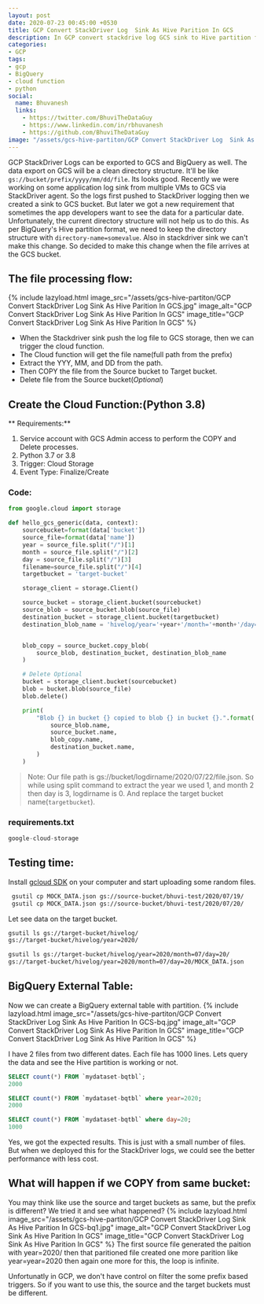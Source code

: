 ```yaml
---
layout: post
date: 2020-07-23 00:45:00 +0530
title: GCP Convert StackDriver Log  Sink As Hive Parition In GCS
description: In GCP convert stackdrive log GCS sink to Hive partition format to efficiently use BigQuery external table.
categories:
- GCP
tags:
- gcp
- BigQuery
- cloud function
- python
social:
  name: Bhuvanesh
  links:
    - https://twitter.com/BhuviTheDataGuy
    - https://www.linkedin.com/in/rbhuvanesh
    - https://github.com/BhuviTheDataGuy
image: "/assets/gcs-hive-partiton/GCP Convert StackDriver Log  Sink As Hive Parition In GCS.jpg"
---
```

GCP StackDriver Logs can be exported to GCS and BigQuery as well. The data export on GCS will be a clean directory structure. It'll be like `gs://bucket/prefix/yyyy/mm/dd/file`. Its looks good. Recently we were working on some application log sink from multiple VMs to GCS via StackDriver agent. So the logs first pushed to StackDriver logging then we created a sink to GCS bucket. But later we got a new requirement that sometimes the app developers want to see the data for a particular date. Unfortunately, the current directory structure will not help us to do this. As per BigQuery's Hive partition format, we need to keep the directory structure with `directory-name=somevalue`. Also in stackdriver sink we can't make this change. So decided to make this change when the file arrives at the GCS bucket.

## The file processing flow:

{% include lazyload.html image_src="/assets/gcs-hive-partiton/GCP Convert StackDriver Log  Sink As Hive Parition In GCS.jpg" image_alt="GCP Convert StackDriver Log  Sink As Hive Parition In GCS" image_title="GCP Convert StackDriver Log  Sink As Hive Parition In GCS" %}

* When the Stackdriver sink push the log file to GCS storage, then we can trigger the cloud function.
* The Cloud function will get the file name(full path from the prefix)
* Extract the YYY, MM, and DD from the path.
* Then COPY the file from the Source bucket to Target bucket.
* Delete file from the Source bucket(_Optional_)

## Create the Cloud Function:(Python 3.8)

** Requirements:**
1. Service account with GCS Admin access to perform the COPY and Delete processes.
2. Python 3.7 or 3.8
3. Trigger: Cloud Storage 
4. Event Type: Finalize/Create

### Code:

```python
from google.cloud import storage

def hello_gcs_generic(data, context):
    sourcebucket=format(data['bucket'])
    source_file=format(data['name'])
    year = source_file.split("/")[1]
    month = source_file.split("/")[2]
    day = source_file.split("/")[3]
    filename=source_file.split("/")[4]
    targetbucket = 'target-bucket'

    storage_client = storage.Client()

    source_bucket = storage_client.bucket(sourcebucket)
    source_blob = source_bucket.blob(source_file)
    destination_bucket = storage_client.bucket(targetbucket)
    destination_blob_name = 'hivelog/year='+year+'/month='+month+'/day='+day+'/'+filename


    blob_copy = source_bucket.copy_blob(
        source_blob, destination_bucket, destination_blob_name
    )

    # Delete Optional
    bucket = storage_client.bucket(sourcebucket)
    blob = bucket.blob(source_file)
    blob.delete()

    print(
        "Blob {} in bucket {} copied to blob {} in bucket {}.".format(
            source_blob.name,
            source_bucket.name,
            blob_copy.name,
            destination_bucket.name,
        )
    )
```

> Note: Our file path is gs://bucket/logdirname/2020/07/22/file.json.
So while using split command to extract the year we used 1, and month 2 then day is 3, logdirname is 0. And replace the target bucket name(`targetbucket`).

### requirements.txt 

```python
google-cloud-storage
```
## Testing time:

Install [gcloud SDK](https://cloud.google.com/sdk/gcloud) on  your computer and start uploading some random files. 
```bash
 gsutil cp MOCK_DATA.json gs://source-bucket/bhuvi-test/2020/07/19/
 gsutil cp MOCK_DATA.json gs://source-bucket/bhuvi-test/2020/07/20/
```
Let see data on the target bucket.
```bash
gsutil ls gs://target-bucket/hivelog/
gs://target-bucket/hivelog/year=2020/

gsutil ls gs://target-bucket/hivelog/year=2020/month=07/day=20/
gs://target-bucket/hivelog/year=2020/month=07/day=20/MOCK_DATA.json
```
## BigQuery External Table:

Now we can create a BigQuery external table with partition.
{% include lazyload.html image_src="/assets/gcs-hive-partiton/GCP Convert StackDriver Log  Sink As Hive Parition In GCS-bq.jpg" image_alt="GCP Convert StackDriver Log  Sink As Hive Parition In GCS" image_title="GCP Convert StackDriver Log  Sink As Hive Parition In GCS" %}

I have 2 files from two different dates. Each file has 1000 lines. Lets query the data and see the Hive partition is working or not.
```sql
SELECT count(*) FROM `mydataset-bqtbl`;
2000

SELECT count(*) FROM `mydataset-bqtbl` where year=2020;
2000

SELECT count(*) FROM `mydataset-bqtbl` where day=20;
1000
```
Yes, we got the expected results. This is just with a small number of files. But when we deployed this for the StackDriver logs, we could see the better performance with less cost.

## What will happen if we COPY from same bucket:

You may think like use the source and target buckets as same, but the prefix is different? We tried it and see what happened? 
{% include lazyload.html image_src="/assets/gcs-hive-partiton/GCP Convert StackDriver Log  Sink As Hive Parition In GCS-bq1.jpg" image_alt="GCP Convert StackDriver Log  Sink As Hive Parition In GCS" image_title="GCP Convert StackDriver Log  Sink As Hive Parition In GCS" %}
The first source file generated the paition with year=2020/
then that paritioned file created one more parition like year=year=2020 then again one more for this, the loop is infinite. 

Unfortunatly in GCP, we don't have control on filter the some prefix based triggers. So if you want to use this, the source and the target buckets must be different.